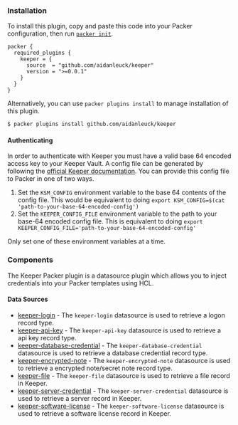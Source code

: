 <!--
  Include a short overview about the plugin.

  This document is a great location for creating a table of contents for each
  of the components the plugin may provide. This document should load automatically
  when navigating to the docs directory for a plugin.

-->

### Installation

To install this plugin, copy and paste this code into your Packer configuration, then run [`packer init`](https://www.packer.io/docs/commands/init).

```hcl
packer {
  required_plugins {
    keeper = {
      source  = "github.com/aidanleuck/keeper"
      version = ">=0.0.1"
    }
  }
}
```

Alternatively, you can use `packer plugins install` to manage installation of this plugin.

```sh
$ packer plugins install github.com/aidanleuck/keeper
```

#### Authenticating 

In order to authenticate with Keeper you must have a valid base 64 encoded access key to your Keeper Vault. A config file can be generated by following the [official Keeper documentation](https://docs.keeper.io/en/keeperpam/secrets-manager/about/secrets-manager-configuration). You can provide this config file to Packer in one of two ways.

1. Set the `KSM_CONFIG` environment variable to the base 64 contents of the config file. This would be equivalent to doing `export KSM_CONFIG=$(cat 'path-to-your-base-64-encoded-config')`
2. Set the `KEEPER_CONFIG_FILE` environment variable to the path to your base-64 encoded config file. This is equivalent to doing `export KEEPER_CONFIG_FILE='path-to-your-base-64-encoded-config'`

Only set one of these environment variables at a time.

### Components

The Keeper Packer plugin is a datasource plugin which allows you to inject credentials into your Packer templates using HCL.

#### Data Sources

- [keeper-login](./components/data-source/keeper_login/README.md) - The `keeper-login` datasource is used to retrieve a logon record type.
- [keeper-api-key](./components/data-source/keeper_api_key/README.md) - The `keeper-api-key` datasource is used to retrieve a api key record type.
- [keeper-database-credential](./components/data-source/keeper_database_credential/README.md) - The `keeper-database-credential` datasource is used to retrieve a database credential record type.
- [keeper-encrypted-note](./components/data-source/keeper_encrypted_note/README.md) - The `keeper-encrypted-note` datasource is used to retrieve a encrypted note/secret note record type.
- [keeper-file](./components/data-source/keeper_file/README.md) - The `keeper-file` datasource is used to retrieve a file record in Keeper.
- [keeper-server-credential](./components/data-source/keeper_server_credentials/README.md) - The `keeper-server-credential` datasource is used to retrieve a server record in Keeper.
- [keeper-software-license](./components/data-source/keeper_software_license/README.md) - The `keeper-software-license` datasource is used to retrieve a software license record in Keeper.


